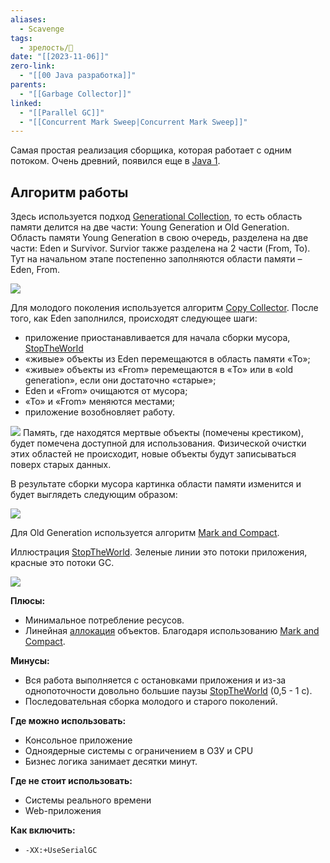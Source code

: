 ```yaml
---
aliases:
  - Scavenge
tags:
  - зрелость/🌱
date: "[[2023-11-06]]"
zero-link:
  - "[[00 Java разработка]]"
parents:
  - "[[Garbage Collector]]"
linked:
  - "[[Parallel GC]]"
  - "[[Concurrent Mark Sweep|Concurrent Mark Sweep]]"
---
```

Самая простая реализация сборщика, которая работает с одним потоком. Очень древний, появился еще в [Java 1](Java%201.md).
## Алгоритм работы
Здесь используется подход [Generational Collection](Generational%20Collection.md), то есть область памяти делится на две части: Young Generation и Old Generation. Область памяти Young Generation в свою очередь, разделена на две части: Eden и Survivor. Survior также разделена на 2 части (From, To). Тут на начальном этапе постепенно заполняются области памяти – Eden, From.

![](Pasted%20image%2020231107092536.png)

Для молодого поколения используется алгоритм [Copy Collector](Copy%20Collector.md). После того, как Eden заполнился, происходят следующее шаги:
- приложение приостанавливается для начала сборки мусора, [StopTheWorld](StopTheWorld.md)
- «живые» объекты из Eden перемещаются в область памяти «To»;
- «живые» объекты из «From» перемещаются в «To» или в «old generation», если они достаточно «старые»;
- Eden и «From» очищаются от мусора;
- «To» и «From» меняются местами;
- приложение возобновляет работу.

![](Pasted%20image%2020231107092628.png)
Память, где находятся мертвые объекты (помечены крестиком), будет помечена доступной для использования. Физической очистки этих областей не происходит, новые объекты будут записываться поверх старых данных.

В результате сборки мусора картинка области памяти изменится и будет выглядеть следующим образом:

![](Pasted%20image%2020231107092809.png)

Для Old Generation используется алгоритм [Mark and Compact](Mark%20and%20Compact.md).

Иллюстрация [StopTheWorld](StopTheWorld.md). Зеленые линии это потоки приложения, красные это потоки GC.

![](Pasted%20image%2020231107214434.png)

**Плюсы:**
- Минимальное потребление ресусов.
- Линейная [аллокация](Аллокация.md) объектов. Благодаря использованию [Mark and Compact](Mark%20and%20Compact.md).

**Минусы:**
- Вся работа выполняется с остановками приложения и из-за однопоточности довольно большие паузы [StopTheWorld](StopTheWorld.md) (0,5 - 1 c).
- Последовательная сборка молодого и старого поколений.

**Где можно использовать:**
- Консольное приложение
- Одноядерные системы с ограничением в ОЗУ и CPU
- Бизнес логика занимает десятки минут.

**Где не стоит использовать:**
- Системы реального времени
- Web-приложения

**Как включить:**
- `-XX:+UseSerialGC`